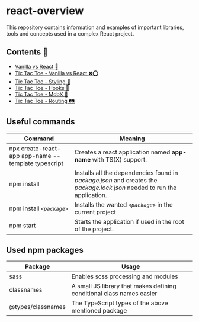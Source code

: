 # react-overview
This repository contains information and examples of important libraries, tools and concepts used in a complex React project.

## Contents :bookmark:
- [Vanilla vs React :baby:](https://github.com/Akitektuo/react-overview/tree/main/Vanilla%20vs%20React)
- [Tic Tac Toe - Vanilla vs React :x::o:](https://github.com/Akitektuo/react-overview/tree/main/Tic%20Tac%20Toe/Vanilla%20vs%20React)
- [Tic Tac Toe - Styling :barber:](https://github.com/Akitektuo/react-overview/tree/main/Tic%20Tac%20Toe/Styling)
- [Tic Tac Toe - Hooks :fishing_pole_and_fish:](https://github.com/Akitektuo/react-overview/tree/main/Tic%20Tac%20Toe/Hooks)
- [Tic Tac Toe - MobX :rocket:](https://github.com/Akitektuo/react-overview/tree/main/Tic%20Tac%20Toe/MobX)
- [Tic Tac Toe - Routing :railway_track:](https://github.com/Akitektuo/react-overview/tree/main/Tic%20Tac%20Toe/Routing)

## Useful commands
| Command | Meaning |
| ------- | ------- |
| npx create-react-app app-name --template typescript | Creates a react application named **app-name** with TS(X) support. |
| npm install | Installs all the dependencies found in _package.json_ and creates the _package.lock.json_ needed to run the application. |
| npm install _`<package>`_ | Installs the wanted _`<package>`_ in the current project |
| npm start | Starts the application if used in the root of the project. |

## Used npm packages
| Package | Usage |
| ------- | ----- |
| sass | Enables scss processing and modules |
| classnames | A small JS library that makes defining conditional class names easier |
| @types/classnames | The TypeScript types of the above mentioned package |